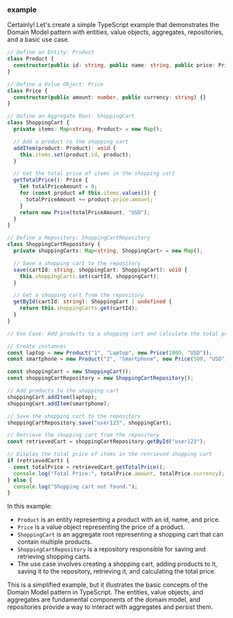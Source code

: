 ### example

Certainly! Let's create a simple TypeScript example that demonstrates the Domain Model pattern with entities, value objects, aggregates, repositories, and a basic use case.

```typescript
// Define an Entity: Product
class Product {
  constructor(public id: string, public name: string, public price: Price) {}
}

// Define a Value Object: Price
class Price {
  constructor(public amount: number, public currency: string) {}
}

// Define an Aggregate Root: ShoppingCart
class ShoppingCart {
  private items: Map<string, Product> = new Map();

  // Add a product to the shopping cart
  addItem(product: Product): void {
    this.items.set(product.id, product);
  }

  // Get the total price of items in the shopping cart
  getTotalPrice(): Price {
    let totalPriceAmount = 0;
    for (const product of this.items.values()) {
      totalPriceAmount += product.price.amount;
    }
    return new Price(totalPriceAmount, "USD");
  }
}

// Define a Repository: ShoppingCartRepository
class ShoppingCartRepository {
  private shoppingCarts: Map<string, ShoppingCart> = new Map();

  // Save a shopping cart to the repository
  save(cartId: string, shoppingCart: ShoppingCart): void {
    this.shoppingCarts.set(cartId, shoppingCart);
  }

  // Get a shopping cart from the repository
  getById(cartId: string): ShoppingCart | undefined {
    return this.shoppingCarts.get(cartId);
  }
}

// Use Case: Add products to a shopping cart and calculate the total price

// Create instances
const laptop = new Product("1", "Laptop", new Price(1000, "USD"));
const smartphone = new Product("2", "Smartphone", new Price(500, "USD"));

const shoppingCart = new ShoppingCart();
const shoppingCartRepository = new ShoppingCartRepository();

// Add products to the shopping cart
shoppingCart.addItem(laptop);
shoppingCart.addItem(smartphone);

// Save the shopping cart to the repository
shoppingCartRepository.save("user123", shoppingCart);

// Retrieve the shopping cart from the repository
const retrievedCart = shoppingCartRepository.getById("user123");

// Display the total price of items in the retrieved shopping cart
if (retrievedCart) {
  const totalPrice = retrievedCart.getTotalPrice();
  console.log("Total Price:", totalPrice.amount, totalPrice.currency);
} else {
  console.log("Shopping cart not found.");
}
```

In this example:

- `Product` is an entity representing a product with an id, name, and price.
- `Price` is a value object representing the price of a product.
- `ShoppingCart` is an aggregate root representing a shopping cart that can contain multiple products.
- `ShoppingCartRepository` is a repository responsible for saving and retrieving shopping carts.
- The use case involves creating a shopping cart, adding products to it, saving it to the repository, retrieving it, and calculating the total price.

This is a simplified example, but it illustrates the basic concepts of the Domain Model pattern in TypeScript. The entities, value objects, and aggregates are fundamental components of the domain model, and repositories provide a way to interact with aggregates and persist them.
